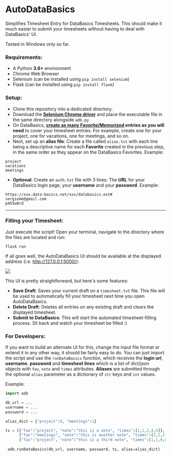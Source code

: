 # AutoDataBasics
Simplifies Timesheet Entry for DataBasics Timesheets. This should make it much easier to submit your timesheets without having to deal with DataBasics' UI.

Tested in Windows only so far.

### Requirements:
* A Python **3.6+** environment
* Chrome Web Browser
* Selenium (can be installed using ``pip install selenium``)
* Flask (can be installed using ``pip install flask``)

### Setup:
* Clone this repository into a dedicated directory.
* Download the **[Selenium Chrome driver](https://chromedriver.chromium.org/downloads)** and place the executable file in the same directory alongside ``adb.py``
* On DataBasics, **[create as many Favorite/Memorized](https://databasics.atlassian.net/wiki/spaces/PG6/pages/526544/Favorites+Timesheet) entries as you will need** to cover your timesheet entries. For example, create one for your project, one for vacations, one for meetings, and so on.
* Next, set up an **alias file**:  Create a file called ``alias.txt`` with each line being a descriptive name for each **Favorite** created in the previous step, in the same order as they appear on the DataBasics Favorites. Example:
```
project
vacations
meetings
```
* **Optional**: Create an ``auth.txt`` file with 3 lines: The **URL** for your DataBasics login page, your **username** and your **password**. Example:
```
https://xxx.data-basics.net/xxx/databasics.ext#
sergiome@gmail.com
p455w0rd
```
---
### Filling your Timesheet:
Just execute the script! Open your terminal, navigate to the directory where the files are located and run:

```flask run```

If all goes well, the AutoDataBasics UI should be available at the displayed address (i.e. http://127.0.0.1:5000/):

<img src="https://cdn.discordapp.com/attachments/694966618471792680/802965567253512212/unknown.png">

This UI is pretty straightforward, but here's some features:

- **Save Draft**: Saves your current draft on a ``timesheet.txt`` file. This file will be used to automatically fill your timesheet next time you open AutoDataBasics.
- **Delete Draft**: Deletes all entries on any existing draft and clears the displayed timesheet.
- **Submit to DataBasics**: This will start the automated timesheet-filling process. Sit back and watch your timesheet be filled :)

### For Developers:

If you want to build an alternate UI for this, change the input file format or extend it in any other way, it should be fairly easy to do. You can just import the script and use the ``runDataBasics`` function, which receives the **login url**, **username**, **password** and **timesheet lines** which is a list of dict/json objects with ``fav``, ``note`` and ``times`` attributes. **Aliases** are submitted through the optional ``alias`` parameter as a dictionary of ``str`` keys and ``int`` values.

Example:
``` py
import adb

db_url = ...
username = ...
password = ...

alias_dict = {"project":0, "meetings":1}

ts = [{"fav":"project", "note":"this is a note", "times":[1,1,2,4,5]},
      {"fav":"meetings", "note":"this is another note", "times":[2,2,3,1,1]},
      {"fav":"project", "note":"this is a third note", "times":[1,1,0,0,0]}]
 
 adb.runDataBasics(db_url, username, password, ts, alias=alias_dict)
 ```
